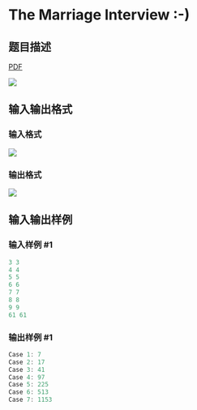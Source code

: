 # The Marriage Interview :-)

## 题目描述

[problemUrl]: https://uva.onlinejudge.org/index.php?option=com_onlinejudge&Itemid=8&category=16&page=show_problem&problem=1387

[PDF](https://uva.onlinejudge.org/external/104/p10446.pdf)

![](https://cdn.luogu.com.cn/upload/vjudge_pic/UVA10446/6acd2b48560ec6952f21ef182b6437eab5c51de0.png)

## 输入输出格式

### 输入格式

![](https://cdn.luogu.com.cn/upload/vjudge_pic/UVA10446/d5a0dedbe3b6f402583c1bf43987237d1af28ede.png)

### 输出格式

![](https://cdn.luogu.com.cn/upload/vjudge_pic/UVA10446/790211f501d83e40a6e8234c2c452faac24c586b.png)

## 输入输出样例

### 输入样例 #1

```cpp
3 3
4 4
5 5
6 6
7 7
8 8
9 9
61 61
```


### 输出样例 #1

```cpp
Case 1: 7
Case 2: 17
Case 3: 41
Case 4: 97
Case 5: 225
Case 6: 513
Case 7: 1153
```


